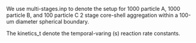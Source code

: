 We use multi-stages.inp to denote the setup for 1000 particle A, 1000 particle B, and 100 particle C 2 stage core-shell aggregation within a 100-um diameter spherical boundary.

The kinetics_t denote the temporal-varing (s) reaction rate constants.  
